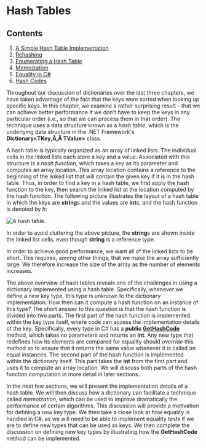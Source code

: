 # Hash Tables

<div class="TOC">

## Contents

1.  [A Simple Hash Table
    Implementation](/~rhowell/DataStructures/redirect/simple-hash-table-impl)
2.  [Rehashing](/~rhowell/DataStructures/redirect/rehashing)
3.  [Enumerating a Hash
    Table](/~rhowell/DataStructures/redirect/hash-table-enumerator)
4.  [Memoization](/~rhowell/DataStructures/redirect/memoization)
5.  [Equality in C\#](/~rhowell/DataStructures/redirect/equality)
6.  [Hash Codes](/~rhowell/DataStructures/redirect/hash-functions)

</div>

Throughout our discussion of dictionaries over the last three chapters,
we have taken advantage of the fact that the keys were sorted when
looking up specific keys. In this chapter, we examine a rather
surprising result - that we can achieve better performance if we don't
have to keep the keys in any particular order (i.e., so that we can
process them in that order). The technique uses a data structure known
as a *hash table*, which is the underlying data structure in the .NET
Framework's **Dictionary\<TKey,Ã‚Â TValue\>** class.

A hash table is typically organized as an array of linked lists. The
individual cells in the linked lists each store a key and a value.
Associated with this structure is a *hash function*, which takes a key
as its parameter and computes an array location. This array location
contains a reference to the beginning of the linked list that will
contain the given key if it is in the hash table. Thus, in order to find
a key in a hash table, we first apply the hash function to the key, then
search the linked list at the location computed by the hash function.
The following picture illustrates the layout of a hash table in which
the keys are **string**s and the values are **int**s, and the hash
function is denoted by *h*:

![A hash table.](hash-table.jpg)

In order to avoid cluttering the above picture, the **string**s are
shown inside the linked list cells, even though **string** is a
reference type.

In order to achieve good performance, we want all of the linked lists to
be short. This requires, among other things, that we make the array
sufficiently large. We therefore increase the size of the array as the
number of elements increases.

The above overview of hash tables reveals one of the challenges in using
a dictionary implemented using a hash table. Specifically, whenever we
define a new key type, this type is unknown to the dictionary
implementation. How then can it compute a hash function on an instance
of this type? The short answer to this question is that the hash
function is divided into two parts. The first part of the hash function
is implemented within the key type itself, where code can access the
implementation details of the key. Specifically, every type in C\# has a
**public**
[**GetHashCode**](https://msdn.microsoft.com/en-us/library/system.object.gethashcode.aspx)
method, which takes no parameters and returns an **int**. Any new type
that redefines how its elements are compared for equality should
*override* this method so to ensure that it returns the same value
whenever it is called on equal instances. The second part of the hash
function is implemented within the dictionary itself. This part takes
the **int** from the first part and uses it to compute an array
location. We will discuss both parts of the hash function computation in
more detail in later sections.

In the next few sections, we will present the implementation details of
a hash table. We will then discuss how a dictionary can facilitate a
technique called *memoization*, which can be used to improve
dramatically the performance of certain algorithms. This discussion will
provide a motivation for defining a new key type. We then take a close
look at how equality is handled in C\#, as we will need to be able to
implement equality tests if we are to define new types that can be used
as keys. We then complete the discussion on defining new key types by
illustrating how the **GetHashCode** method can be implemented.
